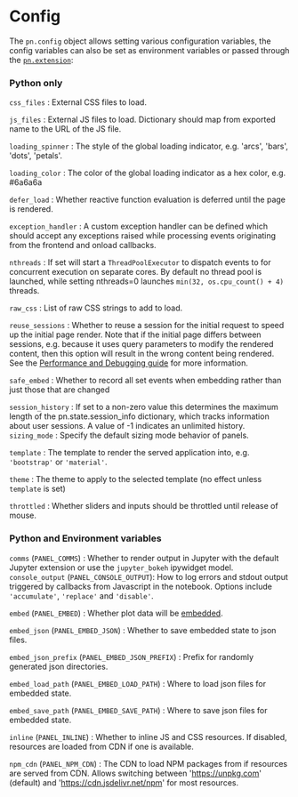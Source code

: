 # Config

The `pn.config` object allows setting various configuration variables, the config variables can also be set as environment variables or passed through the [`pn.extension`](cheatsheet#pn-extension):

### Python only

`css_files`
: External CSS files to load.

`js_files`
: External JS files to load. Dictionary should map from exported name to the URL of the JS file.

`loading_spinner`
: The style of the global loading indicator, e.g. 'arcs', 'bars', 'dots', 'petals'.

`loading_color`
: The color of the global loading indicator as a hex color, e.g. #6a6a6a

`defer_load`
: Whether reactive function evaluation is deferred until the page is rendered.

`exception_handler`
: A custom exception handler can be defined which should accept any exceptions raised while processing events originating from the frontend and onload callbacks.

`nthreads`
: If set will start a `ThreadPoolExecutor` to dispatch events to for concurrent execution on separate cores. By default no thread pool is launched, while setting nthreads=0 launches `min(32, os.cpu_count() + 4)` threads.

`raw_css`
: List of raw CSS strings to add to load.

`reuse_sessions`
: Whether to reuse a session for the initial request to speed up the initial page render. Note that if the initial page differs between sessions, e.g. because it uses query parameters to modify the rendered content, then this option will result in the wrong content being rendered. See the [Performance and Debugging guide](Performance_and_Debugging.rst#Reuse-sessions) for more information.

`safe_embed`
: Whether to record all set events when embedding rather than just those that are changed

`session_history`
: If set to a non-zero value this determines the maximum length of the pn.state.session_info dictionary, which tracks information about user sessions. A value of -1 indicates an unlimited history.
`sizing_mode`
:  Specify the default sizing mode behavior of panels.

`template`
: The template to render the served application into, e.g. `'bootstrap'` or `'material'`.

`theme`
: The theme to apply to the selected template (no effect unless `template` is set)

`throttled`
: Whether sliders and inputs should be throttled until release of mouse.

### Python and Environment variables

`comms` (`PANEL_COMMS`)
: Whether to render output in Jupyter with the default Jupyter extension or use the `jupyter_bokeh` ipywidget model.
`console_output` (`PANEL_CONSOLE_OUTPUT`): How to log errors and stdout output triggered by callbacks from Javascript in the notebook. Options include `'accumulate'`, `'replace'` and `'disable'`.

`embed` (`PANEL_EMBED`)
: Whether plot data will be [embedded](./Deploy_and_Export.rst#Embedding).

`embed_json` (`PANEL_EMBED_JSON`)
: Whether to save embedded state to json files.

`embed_json_prefix` (`PANEL_EMBED_JSON_PREFIX`)
: Prefix for randomly generated json directories.

`embed_load_path` (`PANEL_EMBED_LOAD_PATH`)
: Where to load json files for embedded state.

`embed_save_path` (`PANEL_EMBED_SAVE_PATH`)
: Where to save json files for embedded state.

`inline` (`PANEL_INLINE`)
: Whether to inline JS and CSS resources. If disabled, resources are loaded from CDN if one is available.

`npm_cdn` (`PANEL_NPM_CDN`)
: The CDN to load NPM packages from if resources are served from CDN. Allows switching between 'https://unpkg.com' (default) and 'https://cdn.jsdelivr.net/npm' for most resources.
